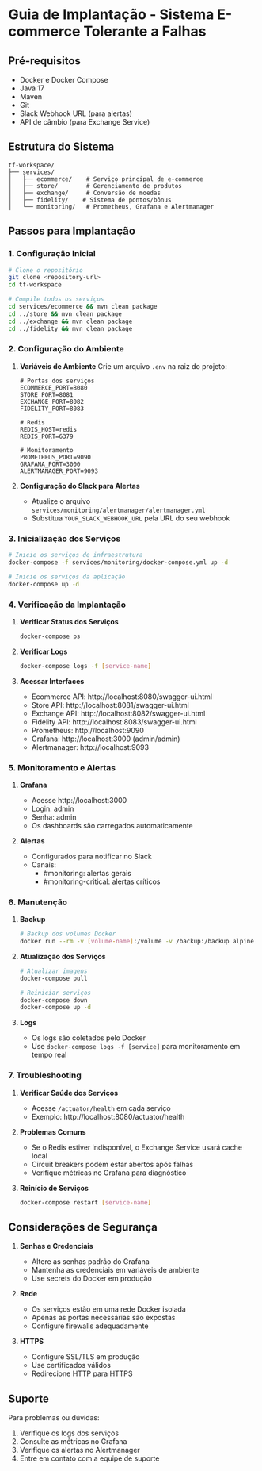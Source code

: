 # Guia de Implantação - Sistema E-commerce Tolerante a Falhas

## Pré-requisitos

- Docker e Docker Compose
- Java 17
- Maven
- Git
- Slack Webhook URL (para alertas)
- API de câmbio (para Exchange Service)

## Estrutura do Sistema

```
tf-workspace/
├── services/
│   ├── ecommerce/    # Serviço principal de e-commerce
│   ├── store/        # Gerenciamento de produtos
│   ├── exchange/     # Conversão de moedas
│   ├── fidelity/    # Sistema de pontos/bônus
│   └── monitoring/   # Prometheus, Grafana e Alertmanager
```

## Passos para Implantação

### 1. Configuração Inicial

```bash
# Clone o repositório
git clone <repository-url>
cd tf-workspace

# Compile todos os serviços
cd services/ecommerce && mvn clean package
cd ../store && mvn clean package
cd ../exchange && mvn clean package
cd ../fidelity && mvn clean package
```

### 2. Configuração do Ambiente

1. **Variáveis de Ambiente**
   Crie um arquivo `.env` na raiz do projeto:
   ```env
   # Portas dos serviços
   ECOMMERCE_PORT=8080
   STORE_PORT=8081
   EXCHANGE_PORT=8082
   FIDELITY_PORT=8083

   # Redis
   REDIS_HOST=redis
   REDIS_PORT=6379

   # Monitoramento
   PROMETHEUS_PORT=9090
   GRAFANA_PORT=3000
   ALERTMANAGER_PORT=9093
   ```

2. **Configuração do Slack para Alertas**
   - Atualize o arquivo `services/monitoring/alertmanager/alertmanager.yml`
   - Substitua `YOUR_SLACK_WEBHOOK_URL` pela URL do seu webhook

### 3. Inicialização dos Serviços

```bash
# Inicie os serviços de infraestrutura
docker-compose -f services/monitoring/docker-compose.yml up -d

# Inicie os serviços da aplicação
docker-compose up -d
```

### 4. Verificação da Implantação

1. **Verificar Status dos Serviços**
   ```bash
   docker-compose ps
   ```

2. **Verificar Logs**
   ```bash
   docker-compose logs -f [service-name]
   ```

3. **Acessar Interfaces**
   - Ecommerce API: http://localhost:8080/swagger-ui.html
   - Store API: http://localhost:8081/swagger-ui.html
   - Exchange API: http://localhost:8082/swagger-ui.html
   - Fidelity API: http://localhost:8083/swagger-ui.html
   - Prometheus: http://localhost:9090
   - Grafana: http://localhost:3000 (admin/admin)
   - Alertmanager: http://localhost:9093

### 5. Monitoramento e Alertas

1. **Grafana**
   - Acesse http://localhost:3000
   - Login: admin
   - Senha: admin
   - Os dashboards são carregados automaticamente

2. **Alertas**
   - Configurados para notificar no Slack
   - Canais:
     - #monitoring: alertas gerais
     - #monitoring-critical: alertas críticos

### 6. Manutenção

1. **Backup**
   ```bash
   # Backup dos volumes Docker
   docker run --rm -v [volume-name]:/volume -v /backup:/backup alpine tar -czf /backup/volume.tar.gz /volume
   ```

2. **Atualização dos Serviços**
   ```bash
   # Atualizar imagens
   docker-compose pull

   # Reiniciar serviços
   docker-compose down
   docker-compose up -d
   ```

3. **Logs**
   - Os logs são coletados pelo Docker
   - Use `docker-compose logs -f [service]` para monitoramento em tempo real

### 7. Troubleshooting

1. **Verificar Saúde dos Serviços**
   - Acesse `/actuator/health` em cada serviço
   - Exemplo: http://localhost:8080/actuator/health

2. **Problemas Comuns**
   - Se o Redis estiver indisponível, o Exchange Service usará cache local
   - Circuit breakers podem estar abertos após falhas
   - Verifique métricas no Grafana para diagnóstico

3. **Reinício de Serviços**
   ```bash
   docker-compose restart [service-name]
   ```

## Considerações de Segurança

1. **Senhas e Credenciais**
   - Altere as senhas padrão do Grafana
   - Mantenha as credenciais em variáveis de ambiente
   - Use secrets do Docker em produção

2. **Rede**
   - Os serviços estão em uma rede Docker isolada
   - Apenas as portas necessárias são expostas
   - Configure firewalls adequadamente

3. **HTTPS**
   - Configure SSL/TLS em produção
   - Use certificados válidos
   - Redirecione HTTP para HTTPS

## Suporte

Para problemas ou dúvidas:
1. Verifique os logs dos serviços
2. Consulte as métricas no Grafana
3. Verifique os alertas no Alertmanager
4. Entre em contato com a equipe de suporte
